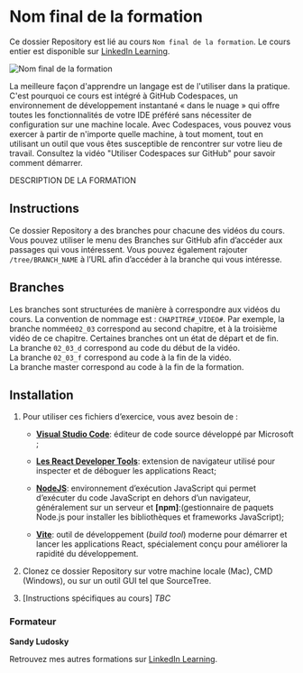 # Nom final de la formation

Ce dossier Repository est lié au cours `Nom final de la formation`. Le cours entier est disponible sur [LinkedIn Learning][lil-course-url].

![Nom final de la formation][lil-thumbnail-url] 

La meilleure façon d'apprendre un langage est de l'utiliser dans la pratique. C'est pourquoi ce cours est intégré à GitHub Codespaces, un environnement de développement instantané « dans le nuage » qui offre toutes les fonctionnalités de votre IDE préféré sans nécessiter de configuration sur une machine locale. Avec Codespaces, vous pouvez vous exercer à partir de n'importe quelle machine, à tout moment, tout en utilisant un outil que vous êtes susceptible de rencontrer sur votre lieu de travail. Consultez la vidéo "Utiliser Codespaces sur GitHub" pour savoir comment démarrer.    

DESCRIPTION DE LA FORMATION

## Instructions

Ce dossier Repository a des branches pour chacune des vidéos du cours. Vous pouvez utiliser le menu des Branches sur GitHub afin d’accéder aux passages qui vous intéressent. Vous pouvez également rajouter `/tree/BRANCH_NAME` à l’URL afin d’accéder à la branche qui vous intéresse. 

## Branches

Les branches sont structurées de manière à correspondre aux vidéos du cours. La convention de nommage est : `CHAPITRE#_VIDEO#`. Par exemple, la branche nommée`02_03` correspond au second chapitre, et à la troisième vidéo de ce chapitre. Certaines branches ont un état de départ et de fin.  
La branche `02_03_d` correspond au code du début de la vidéo.  
La branche `02_03_f` correspond au code à la fin de la vidéo.  
La branche master correspond au code à la fin de la formation. 

## Installation

1. Pour utiliser ces fichiers d’exercice, vous avez besoin de : 
   - [**Visual Studio Code**](https://code.visualstudio.com/): 
   éditeur de code source développé par Microsoft ;

   - [**Les React Developer Tools**](https://react.dev/learn/react-developer-tools): extension de navigateur utilisé pour inspecter et de déboguer les applications React;

   - [**NodeJS**](https://nodejs.org/en/download): environnement d’exécution JavaScript qui permet d’exécuter du code JavaScript en dehors d’un navigateur, généralement sur un serveur et **[npm]**:(gestionnaire de paquets Node.js pour installer les bibliothèques et frameworks JavaScript);

   - [**Vite**](https://vite.dev/guide/using-plugins.html): outil de développement (*build tool*) moderne pour démarrer et lancer les applications React, spécialement conçu pour améliorer la rapidité du développement. 

2. Clonez ce dossier Repository sur votre machine locale (Mac), CMD (Windows), ou sur un outil GUI tel que SourceTree. 
3. [Instructions spécifiques au cours] *TBC* 

### Formateur

**Sandy Ludosky**

Retrouvez mes autres formations sur [LinkedIn Learning](https://www.linkedin.com/learning/instructors/sandy-ludosky).

[0]: # "Replace these placeholder URLs with actual course URLs"
[lil-course-url]: https://www.linkedin.com/learning/l-essentiel-d-openai-et-des-modeles-de-langage-gpt
[lil-thumbnail-url]: https://media.licdn.com/dms/image/v2/D4E0DAQFGPBxhQJ7kmw/learning-public-crop_675_1200/B4EZb2Pn9MHMAY-/0/1747888013388?e=2147483647&v=beta&t=v0JuoBlVhonQX3RwwCX4KejDdvq_blF5IZwSMsfSBzs
[lil-URL-trainer]: https://www.linkedin.com/learning/instructors/sandy-ludosky
[1]: # "End of FR-Instruction ###############################################################################################"
